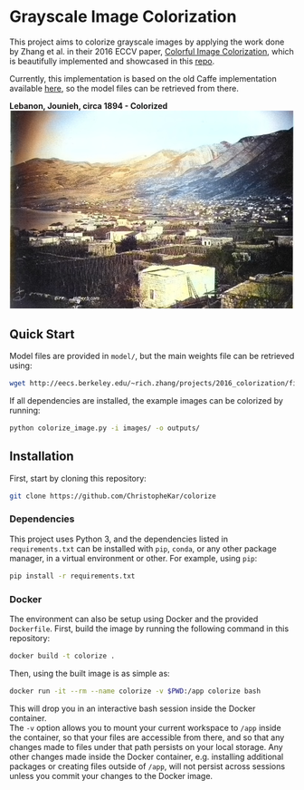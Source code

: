 # Grayscale Image Colorization

This project aims to colorize grayscale images by applying the work done by Zhang et al.
in their 2016 ECCV paper, [Colorful Image Colorization](https://arxiv.org/abs/1603.08511),
which is beautifully implemented and showcased in this [repo](https://richzhang.github.io/colorization/).

Currently, this implementation is based on the old Caffe implementation available
[here](https://github.com/richzhang/colorization/tree/caffe), so the model files can
be retrieved from there.

**Lebanon, Jounieh, circa 1894 - Colorized**
![Lebanon, Jounieh, circa 1894 - Colorized](/outputs/jounieh_1894.jpg)


## Quick Start
Model files are provided in `model/`, but the main weights file can be retrieved using:
```bash
wget http://eecs.berkeley.edu/~rich.zhang/projects/2016_colorization/files/demo_v2/colorization_release_v2.caffemodel -O ./models/colorization_release_v2.caffemodel
```

If all dependencies are installed, the example images can be colorized by running:
```bash
python colorize_image.py -i images/ -o outputs/
```

## Installation

First, start by cloning this repository:
```bash
git clone https://github.com/ChristopheKar/colorize
```

### Dependencies

This project uses Python 3, and the dependencies listed in `requirements.txt` can
be installed with `pip`, `conda`, or any other package manager, in a virtual environment
or other. For example, using `pip`:
```bash
pip install -r requirements.txt
```

### Docker

The environment can also be setup using Docker and the provided `Dockerfile`.
First, build the image by running the following command in this repository:
```bash
docker build -t colorize .
```

Then, using the built image is as simple as:
```bash
docker run -it --rm --name colorize -v $PWD:/app colorize bash
```

This will drop you in an interactive bash session inside the Docker container.\
The `-v` option allows you to mount your current workspace to `/app`
inside the container, so that your files are accessible from there, and so that any
changes made to files under that path persists on your local storage. Any other changes
made inside the Docker container, e.g. installing additional packages or creating files
outside of `/app`, will not persist across sessions unless you commit your changes
to the Docker image.
